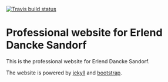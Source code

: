 <!-- badges: start -->
[![Travis build status](https://travis-ci.org/edsandorf/obfuscatoR.svg?branch=master)](https://travis-ci.org/edsandorf/obfuscatoR)
<!-- badges: end -->

# Professional website for Erlend Dancke Sandorf

This is the professional website for Erlend Dancke Sandorf. 

The website is powered by [jekyll](https://jekyllrb.com/) and [bootstrap](https://getbootstrap.com/). 
